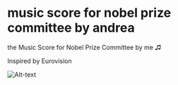 # music score for nobel prize committee by andrea
the Music Score for Nobel Prize Committee by me ♫

Inspired by Eurovision 


![Alt-text](https://asset.cloudinary.com/duse2sckn/d8cfa4a7547f37b574ada402fc0b26b5)

